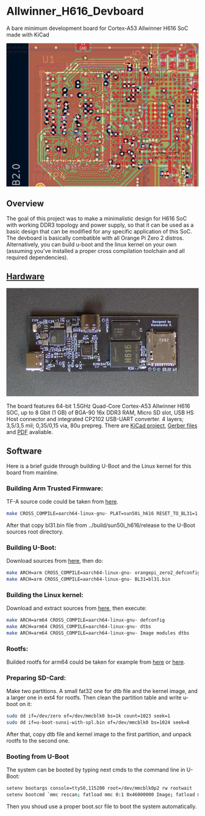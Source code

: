 # Allwinner_H616_Devboard
A bare minimum development board for Cortex-A53 Allwinner H616 SoC made with KiCad

<p align="center">
     <img width="900" src="https://github.com/Kononenko-K/Allwinner_H616_Devboard/blob/main/pics/main.png">
</p>

## Overview
The goal of this project was to make a minimalistic design for H616 SoC with working DDR3 topology and power supply, so that it can be used as a basic design that can be modified for any specific application of this SoC.
The devboard is basically combatible with all Orange Pi Zero 2 distros. Alternatively, you can build u-boot and the linux kernel on your own (assuming you've installed a proper cross compilation toolchain and all required dependencies).

## [Hardware](Hardware)
<p align="center">
     <img width="800" src="https://github.com/Kononenko-K/Allwinner_H616_Devboard/blob/main/pics/2.jpg">
</p>

The board features 64-bit 1.5GHz Quad-Core Cortex-A53 Allwinner H616 SOC, up to 8 Gbit (1 GB) of BGA-90 16x DDR3 RAM, Micro SD slot, USB HS Host connector and integrated CP2102 USB-UART converter. 4 layers; 3,5/3,5 mil; 0,35/0,15 via, 80u prepreg.
There are [KiCad project](/Hardware), [Gerber files](/Hardware/gerber) and [PDF](/Hardware/project.pdf) avaliable.

## Software
Here is a brief guide through building U-Boot and the Linux kernel for this board from mainline.

### Building Arm Trusted Firmware:
TF-A source code could be taken from [here](https://git.trustedfirmware.org/TF-A/trusted-firmware-a.git/).
```sh
make CROSS_COMPILE=aarch64-linux-gnu- PLAT=sun50i_h616 RESET_TO_BL31=1
```

After that copy bl31.bin file from ../build/sun50i_h616/release to the U-Boot sources root directory.

### Building U-Boot:
Download sources from [here](https://github.com/u-boot/u-boot), then do:
```sh
make ARCH=arm CROSS_COMPILE=aarch64-linux-gnu- orangepi_zero2_defconfig
make ARCH=arm CROSS_COMPILE=aarch64-linux-gnu- BL31=bl31.bin
```
### Building the Linux kernel:
Download and extract sources from [here](www.kernel.org), then execute:
```sh
make ARCH=arm64 CROSS_COMPILE=aarch64-linux-gnu- defconfig
make ARCH=arm64 CROSS_COMPILE=aarch64-linux-gnu- dtbs
make ARCH=arm64 CROSS_COMPILE=aarch64-linux-gnu- Image modules dtbs
```
### Rootfs:
Builded rootfs for arm64 could be taken for example from [here](https://rcn-ee.com/rootfs/eewiki/minfs) or [here](https://releases.linaro.org/openembedded/images/).

### Preparing SD-Card:
Make two partitions. A small fat32 one for dtb file and the kernel image, and a larger one in ext4 for rootfs.
Then clean the partition table and write u-boot on it:
```sh
sudo dd if=/dev/zero of=/dev/mmcblk0 bs=1k count=1023 seek=1
sudo dd if=u-boot-sunxi-with-spl.bin of=/dev/mmcblk0 bs=1024 seek=8
```
After that, copy dtb file and kernel image to the first partition, and unpack rootfs to the second one. 

### Booting from U-Boot
The system can be booted by typing next cmds to the command line in U-Boot:
```sh
setenv bootargs console=ttyS0,115200 root=/dev/mmcblk0p2 rw rootwait
setenv bootcmd `mmc rescan; fatload mmc 0:1 0x46000000 Image; fatload mmc 0:1 0x49000000 sun50i-h616-orangepi-zero2.dtb; booti 0x46000000 - 0x49000000`
```
Then you shoud use a proper boot.scr file to boot the system automatically.
